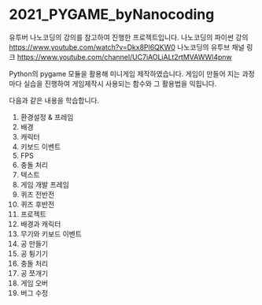 # 2021_PYGAME_byNanocoding

유투버 나노코딩의 강의를 참고하여 진행한 프로젝트입니다. 
나노코딩의 파이썬 강의 https://www.youtube.com/watch?v=Dkx8Pl6QKW0
나노코딩의 유투브 채널 링크 https://www.youtube.com/channel/UC7iAOLiALt2rtMVAWWl4pnw

Python의 pygame 모듈을 활용해 미니게임 제작하였습니다.
게임이 만들어 지는 과정마다 실습을 진행하여 게임제작시 사용되는 함수와 그 활용법을 익힙니다.

다음과 같은 내용을 학습합니다.

1. 환경설정 & 프레임
2. 배경
3. 캐릭터
4. 키보드 이벤트
5. FPS
6. 충돌 처리
7. 텍스트
8. 게임 개발 프레임
9. 퀴즈 전반전
10. 퀴즈 후반전
11. 프로젝트
12. 배경과 캐릭터
13. 무기와 키보드 이벤트
14. 공 만들기
15. 공 튕기기
16. 충돌 처리
17. 공 쪼개기
18. 게임 오버
19. 버그 수정


